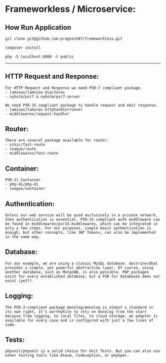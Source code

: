 # Frameworkless / Microservice:

## How Run Application

```bash
git clone git@github.com:pragnesh87/frameworkless.git
```

```bash
composer install
```

```
php -S localhost:8000 -t public
```

---

## HTTP Request and Response:

    For HTTP Request and Response we need PSR-7 compliant package.
    - laminas/laminas-diactoros
    - nyholm/psr7 & nyholm/psr7-server

    We need PSR-15 compliant package to handle request and emit response.
    - laminas/laminas-httphandlerrunner
    - middlewares/request-handler

## Router:

    There are several package available for router.
    - nikic/fast-route
    - league/route
    - middlewares/fast-route

## Container:

    PSR-11 Container
    - php-di/php-di
    - league/container

## Authentication:

    Unless our web service will be used exclusively in a private network, then authentication is essential. PSR-15 compliant auth middleware can be found in middlewares/psr15-middlewares, which can be integrated in only a few steps. For our purposes, simple basic authentication is enough, but other concepts, like JWT Tokens, can also be implemented in the same way.

## Database:

    For our example, we are using a classic MySQL database. doctrine/dbal provides a simple, yet powerful abstraction layer. Of course, using another database, such as MongoDB, is also possible. PHP packages exist for every established database, but a PSR for databases does not exist (yet?).

## Logging:

    The PSR-3-compliant package monolog/monolog is almost a standard in its own right. It’s worthwhile to rely on monolog from the start because from logging, to local files, to cloud storage, an adapter is available for every case and is configured with just a few lines of code.

## Tests:

    phpunit/phpunit is a solid choice for Unit Tests. But you can also use other testing tools like Atoum, Codeception, or phpSpec.
